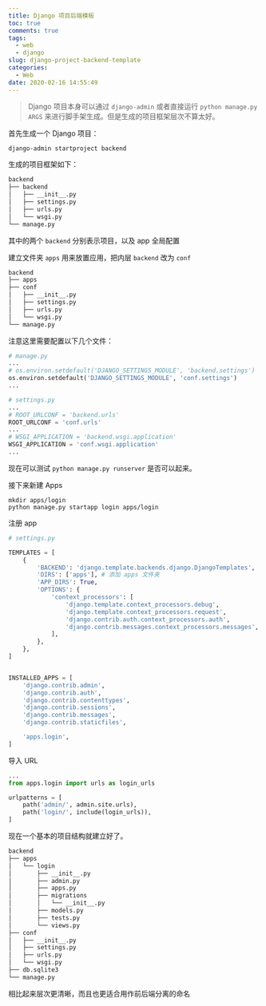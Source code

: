 ```yaml
---
title: Django 项目后端模板
toc: true
comments: true
tags:
  - web
  - django
slug: django-project-backend-template
categories:
  - Web
date: 2020-02-16 14:55:49
---
```




> Django 项目本身可以通过 `django-admin` 或者直接运行 `python manage.py ARGS` 来进行脚手架生成。但是生成的项目框架层次不算太好。

首先生成一个 Django 项目：

```bash
django-admin startproject backend
```

生成的项目框架如下：

```bash
backend
├── backend
│   ├── __init__.py
│   ├── settings.py
│   ├── urls.py
│   └── wsgi.py
└── manage.py

```

其中的两个 `backend` 分别表示项目，以及 app 全局配置

建立文件夹 `apps` 用来放置应用，把内层 `backend` 改为 `conf`

```sh
backend
├── apps
├── conf
│   ├── __init__.py
│   ├── settings.py
│   ├── urls.py
│   └── wsgi.py
└── manage.py
```

注意这里需要配置以下几个文件：

```python
# manage.py 
...
# os.environ.setdefault('DJANGO_SETTINGS_MODULE', 'backend.settings')
os.environ.setdefault('DJANGO_SETTINGS_MODULE', 'conf.settings')
...
```

```python
# settings.py
...
# ROOT_URLCONF = 'backend.urls'
ROOT_URLCONF = 'conf.urls'
...
# WSGI_APPLICATION = 'backend.wsgi.application'
WSGI_APPLICATION = 'conf.wsgi.application'
...
```

现在可以测试 `python manage.py runserver` 是否可以起来。

接下来新建 Apps

```shell
mkdir apps/login
python manage.py startapp login apps/login
```

注册 app 

```python
# settings.py

TEMPLATES = [
    {
        'BACKEND': 'django.template.backends.django.DjangoTemplates',
        'DIRS': ['apps'], # 添加 apps 文件夹
        'APP_DIRS': True,
        'OPTIONS': {
            'context_processors': [
                'django.template.context_processors.debug',
                'django.template.context_processors.request',
                'django.contrib.auth.context_processors.auth',
                'django.contrib.messages.context_processors.messages',
            ],
        },
    },
]


INSTALLED_APPS = [
    'django.contrib.admin',
    'django.contrib.auth',
    'django.contrib.contenttypes',
    'django.contrib.sessions',
    'django.contrib.messages',
    'django.contrib.staticfiles',

    'apps.login',
]
```

导入 URL

```python
...
from apps.login import urls as login_urls

urlpatterns = [
    path('admin/', admin.site.urls),
    path('login/', include(login_urls)),
]
```

现在一个基本的项目结构就建立好了。

```sh
backend
├── apps
│   └── login
│       ├── __init__.py
│       ├── admin.py
│       ├── apps.py
│       ├── migrations
│       │   └── __init__.py
│       ├── models.py
│       ├── tests.py
│       └── views.py
├── conf
│   ├── __init__.py
│   ├── settings.py
│   ├── urls.py
│   └── wsgi.py
├── db.sqlite3
└── manage.py
```

相比起来层次更清晰，而且也更适合用作前后端分离的命名

